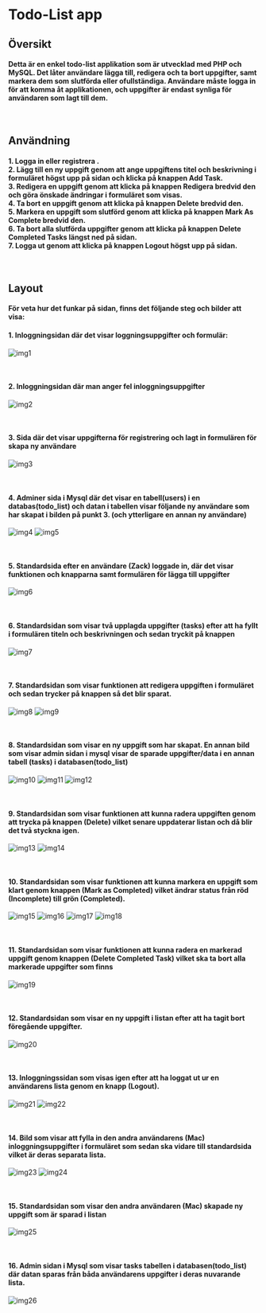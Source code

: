 # Todo-List app

## Översikt 
#### Detta är en enkel todo-list applikation som är utvecklad med PHP och MySQL. Det låter användare lägga till, redigera och ta bort uppgifter, samt markera dem som slutförda eller ofullständiga. Användare måste logga in för att komma åt applikationen, och uppgifter är endast synliga för användaren som lagt till dem.

<br>

## Användning


#### 1. Logga in eller registrera . <br> 2. Lägg till en ny uppgift genom att ange uppgiftens titel och beskrivning i formuläret högst upp på sidan och klicka på knappen Add Task. <br> 3. Redigera en uppgift genom att klicka på knappen Redigera bredvid den och göra önskade ändringar i formuläret som visas. <br> 4. Ta bort en uppgift genom att klicka på knappen Delete bredvid den. <br> 5. Markera en uppgift som slutförd genom att klicka på knappen Mark As Complete bredvid den. <br> 6. Ta bort alla slutförda uppgifter genom att klicka på knappen Delete Completed Tasks längst ned på sidan. <br> 7. Logga ut genom att klicka på knappen Logout högst upp på sidan.

<br>

## Layout

#### För veta hur det funkar på sidan, finns det följande steg och bilder att visa:


#### 1. Inloggningsidan där det visar loggningsuppgifter och formulär:
![img1](./img/Screenshot%20(129).png)

<br>

#### 2. Inloggningsidan där man anger fel inloggningsuppgifter
![img2](./img/Screenshot%20(153).png)

<br>

#### 3. Sida där det visar uppgifterna för registrering och lagt in formulären för skapa ny användare

![img3](./img/Screenshot%20(130).png)

<br>

#### 4. Adminer sida i Mysql där det visar en tabell(users) i en databas(todo_list) och datan i tabellen visar följande ny användare som har skapat i bilden på punkt 3. (och ytterligare en annan ny användare)

![img4](./img/Screenshot%20(131).png)
![img5](./img/Screenshot%20(132).png)

<br>

#### 5. Standardsida efter en användare (Zack) loggade in, där det visar funktionen och knapparna samt formulären för lägga till uppgifter

![img6](./img/Screenshot%20(148).png)

<br>

#### 6. Standardsidan som visar två upplagda uppgifter (tasks) efter att ha fyllt i formulären titeln och beskrivningen och sedan tryckit på knappen

![img7](./img/Screenshot%20(133).png)

<br>

#### 7. Standardsidan som visar funktionen att redigera uppgiften i formuläret och sedan trycker på knappen så det blir sparat.

![img8](./img/Screenshot%20(134).png)
![img9](./img/Screenshot%20(135).png)

<br>

#### 8. Standardsidan som visar en ny uppgift som har skapat. En annan bild som visar admin sidan i mysql visar de sparade uppgifter/data i en annan tabell (tasks) i databasen(todo_list)

![img10](./img/Screenshot%20(137).png)
![img11](./img/Screenshot%20(136).png)
![img12](./img/Screenshot%20(138).png)

<br>

#### 9. Standardsidan som visar funktionen att kunna radera uppgiften genom att trycka på knappen (Delete) vilket senare uppdaterar listan och då blir det två styckna igen.

![img13](./img/Screenshot%20(139).png)
![img14](./img/Screenshot%20(140).png)

<br>

#### 10. Standardsidan som visar funktionen att kunna markera en uppgift som klart genom knappen (Mark as Completed) vilket ändrar status från röd (Incomplete) till grön (Completed).

![img15](./img/Screenshot%20(141).png)
![img16](./img/Screenshot%20(142).png)
![img17](./img/Screenshot%20(143).png)
![img18](./img/Screenshot%20(144).png)

<br>

#### 11. Standardsidan som visar funktionen att kunna radera en markerad uppgift genom knappen (Delete Completed Task) vilket ska ta bort alla markerade uppgifter som finns

![img19](./img/Screenshot%20(145).png)


<br>

#### 12. Standardsidan som visar en ny uppgift i listan efter att ha tagit bort föregående uppgifter.

![img20](./img/Screenshot%20(146).png)

<br>

#### 13. Inloggningssidan som visas igen efter att ha loggat ut ur en användarens lista genom en knapp (Logout).

![img21](./img/Screenshot%20(146).png)
![img22](./img/Screenshot%20(129).png)

<br>

#### 14. Bild som visar att fylla in den andra användarens (Mac) inloggningsuppgifter i formuläret som sedan ska vidare till standardsida vilket är deras separata lista.

![img23](./img/Screenshot%20(147).png)
![img24](./img/Screenshot%20(148).png)

<br> 

#### 15. Standardsidan som visar den andra användaren (Mac) skapade ny uppgift som är sparad i listan

![img25](./img/Screenshot%20(151).png)

<br>

#### 16. Admin sidan i Mysql som visar tasks tabellen i databasen(todo_list) där datan sparas från båda användarens uppgifter i deras nuvarande lista.

![img26](./img/Screenshot%20(152).png)
